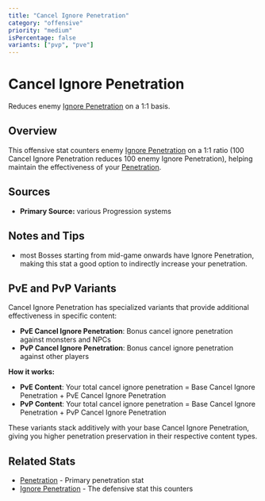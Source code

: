 ```yaml
---
title: "Cancel Ignore Penetration"
category: "offensive"
priority: "medium"
isPercentage: false
variants: ["pvp", "pve"]
---
```


# Cancel Ignore Penetration

Reduces enemy [Ignore Penetration](/stats/ignore-penetration) on a 1:1 basis.

## Overview

This offensive stat counters enemy [Ignore Penetration](/stats/ignore-penetration) on a 1:1 ratio (100 Cancel Ignore Penetration reduces 100 enemy Ignore Penetration), helping maintain the effectiveness of your [Penetration](/stats/penetration).

## Sources

- **Primary Source:** various Progression systems

## Notes and Tips

- most Bosses starting from mid-game onwards have Ignore Penetration, making this stat a good option to indirectly increase your penetration.

## PvE and PvP Variants

Cancel Ignore Penetration has specialized variants that provide additional effectiveness in specific content:

- **PvE Cancel Ignore Penetration**: Bonus cancel ignore penetration against monsters and NPCs
- **PvP Cancel Ignore Penetration**: Bonus cancel ignore penetration against other players

**How it works:**
- **PvE Content**: Your total cancel ignore penetration = Base Cancel Ignore Penetration + PvE Cancel Ignore Penetration
- **PvP Content**: Your total cancel ignore penetration = Base Cancel Ignore Penetration + PvP Cancel Ignore Penetration

These variants stack additively with your base Cancel Ignore Penetration, giving you higher penetration preservation in their respective content types.

## Related Stats

- [Penetration](/stats/penetration) - Primary penetration stat
- [Ignore Penetration](/stats/ignore-penetration) - The defensive stat this counters
